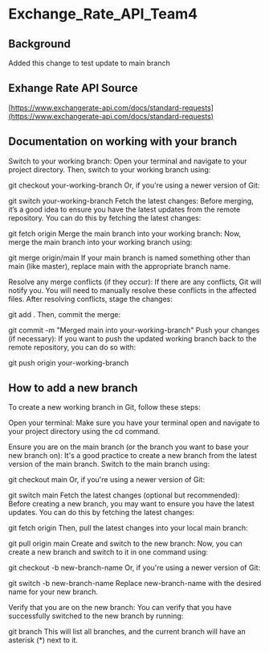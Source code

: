 # Exchange_Rate_API_Team4

## Background
Added this change to test update to main branch

## Exhange Rate API Source
[https://www.exchangerate-api.com/docs/standard-requests](https://www.exchangerate-api.com/docs/standard-requests)

## Documentation on working with your branch

Switch to your working branch: Open your terminal and navigate to your project directory. Then, switch to your working branch using:

git checkout your-working-branch
Or, if you're using a newer version of Git:

git switch your-working-branch
Fetch the latest changes: Before merging, it’s a good idea to ensure you have the latest updates from the remote repository. You can do this by fetching the latest changes:

git fetch origin
Merge the main branch into your working branch: Now, merge the main branch into your working branch using:

git merge origin/main
If your main branch is named something other than main (like master), replace main with the appropriate branch name.

Resolve any merge conflicts (if they occur): If there are any conflicts, Git will notify you. You will need to manually resolve these conflicts in the affected files. After resolving conflicts, stage the changes:

git add .
Then, commit the merge:

git commit -m "Merged main into your-working-branch"
Push your changes (if necessary): If you want to push the updated working branch back to the remote repository, you can do so with:

git push origin your-working-branch

## How to add a new branch

To create a new working branch in Git, follow these steps:

Open your terminal: Make sure you have your terminal open and navigate to your project directory using the cd command.

Ensure you are on the main branch (or the branch you want to base your new branch on): It's a good practice to create a new branch from the latest version of the main branch. Switch to the main branch using:

git checkout main
Or, if you're using a newer version of Git:

git switch main
Fetch the latest changes (optional but recommended): Before creating a new branch, you may want to ensure you have the latest updates. You can do this by fetching the latest changes:

git fetch origin
Then, pull the latest changes into your local main branch:

git pull origin main
Create and switch to the new branch: Now, you can create a new branch and switch to it in one command using:

git checkout -b new-branch-name
Or, if you're using a newer version of Git:

git switch -b new-branch-name
Replace new-branch-name with the desired name for your new branch.

Verify that you are on the new branch: You can verify that you have successfully switched to the new branch by running:

git branch
This will list all branches, and the current branch will have an asterisk (*) next to it.